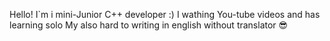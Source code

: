Hello! I`m i mini-Junior C++ developer :)
I wathing You-tube videos and has learning solo
My also hard to writing in english without translator 😎
